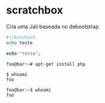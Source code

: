 # scratchbox
Cria uma Jail baseada no debootstrap
```bash
#!/bin/bash
echo teste
```

```php
echo "teste";
```

```console
foo@bar:~# apt-get install php
```

```console
$ whoami
foo
```

```console
foo@bar:~$ whoami
foo
```
